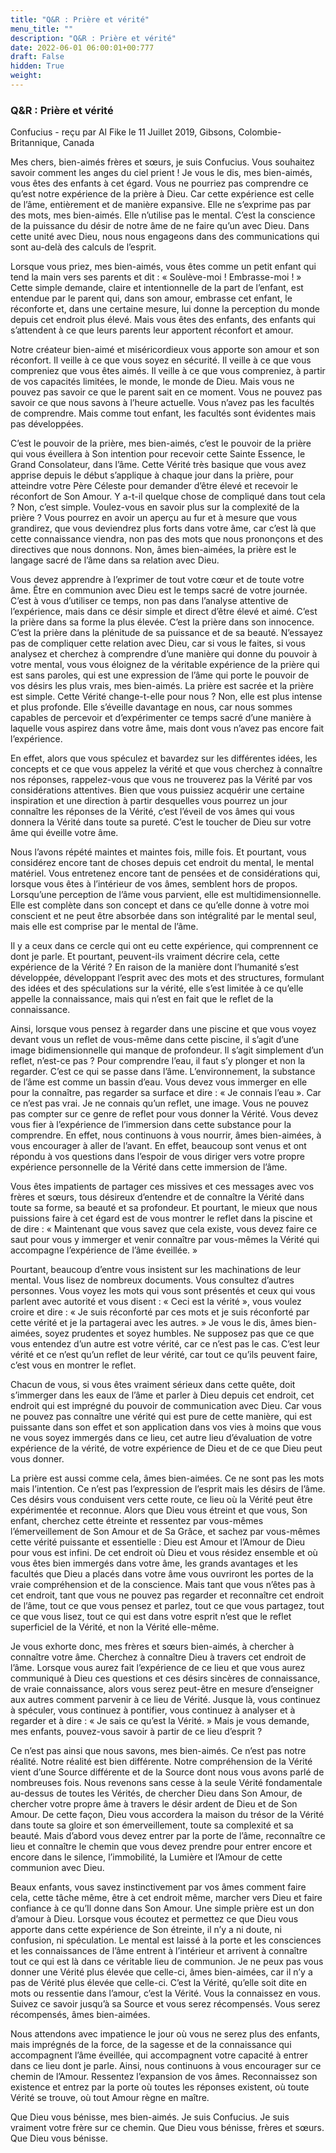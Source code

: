 ```yaml
---
title: "Q&R : Prière et vérité"
menu_title: ""
description: "Q&R : Prière et vérité"
date: 2022-06-01 06:00:01+00:777
draft: False
hidden: True
weight:
---
```

### Q&R : Prière et vérité

Confucius - reçu par Al Fike le 11 Juillet 2019, Gibsons, Colombie-Britannique, Canada

Mes chers, bien-aimés frères et sœurs, je suis Confucius. Vous souhaitez savoir comment les anges du ciel prient ! Je vous le dis, mes bien-aimés, vous êtes des enfants à cet égard. Vous ne pourriez pas comprendre ce qu’est notre expérience de la prière à Dieu. Car cette expérience est celle de l’âme, entièrement et de manière expansive. Elle ne s’exprime pas par des mots, mes bien-aimés. Elle n’utilise pas le mental. C’est la conscience de la puissance du désir de notre âme de ne faire qu’un avec Dieu. Dans cette unité avec Dieu, nous nous engageons dans des communications qui sont au-delà des calculs de l’esprit.

Lorsque vous priez, mes bien-aimés, vous êtes comme un petit enfant qui tend la main vers ses parents et dit : « Soulève-moi ! Embrasse-moi ! » Cette simple demande, claire et intentionnelle de la part de l’enfant, est entendue par le parent qui, dans son amour, embrasse cet enfant, le réconforte et, dans une certaine mesure, lui donne la perception du monde depuis cet endroit plus élevé. Mais vous êtes des enfants, des enfants qui s’attendent à ce que leurs parents leur apportent réconfort et amour.

Notre créateur bien-aimé et miséricordieux vous apporte son amour et son réconfort. Il veille à ce que vous soyez en sécurité. Il veille à ce que vous compreniez que vous êtes aimés. Il veille à ce que vous compreniez, à partir de vos capacités limitées, le monde, le monde de Dieu. Mais vous ne pouvez pas savoir ce que le parent sait en ce moment. Vous ne pouvez pas savoir ce que nous savons à l’heure actuelle. Vous n’avez pas les facultés de comprendre. Mais comme tout enfant, les facultés sont évidentes mais pas développées.

C’est le pouvoir de la prière, mes bien-aimés, c’est le pouvoir de la prière qui vous éveillera à Son intention pour recevoir cette Sainte Essence, le Grand Consolateur, dans l’âme. Cette Vérité très basique que vous avez apprise depuis le début s’applique à chaque jour dans la prière, pour atteindre votre Père Céleste pour demander d’être élevé et recevoir le réconfort de Son Amour. Y a-t-il quelque chose de compliqué dans tout cela ? Non, c’est simple. Voulez-vous en savoir plus sur la complexité de la prière ?
Vous pourrez en avoir un aperçu au fur et à mesure que vous grandirez, que vous deviendrez plus forts dans votre âme, car c’est là que cette connaissance viendra, non pas des mots que nous prononçons et des directives que nous donnons. Non, âmes bien-aimées, la prière est le langage sacré de l’âme dans sa relation avec Dieu.

Vous devez apprendre à l’exprimer de tout votre cœur et de toute votre âme. Être en communion avec Dieu est le temps sacré de votre journée. C’est à vous d’utiliser ce temps, non pas dans l’analyse attentive de l’expérience, mais dans ce désir simple et direct d’être élevé et aimé. C’est la prière dans sa forme la plus élevée. C’est la prière dans son innocence. C’est la prière dans la plénitude de sa puissance et de sa beauté. N’essayez pas de compliquer cette relation avec Dieu, car si vous le faites, si vous analysez et cherchez à comprendre d’une manière qui donne du pouvoir à votre mental, vous vous éloignez de la véritable expérience de la prière qui est sans paroles, qui est une expression de l’âme qui porte le pouvoir de vos désirs les plus vrais, mes bien-aimés. La prière est sacrée et la prière est simple. Cette Vérité change-t-elle pour nous ? Non, elle est plus intense et plus profonde. Elle s’éveille davantage en nous, car nous sommes capables de percevoir et d’expérimenter ce temps sacré d’une manière à laquelle vous aspirez dans votre âme, mais dont vous n’avez pas encore fait l’expérience.

En effet, alors que vous spéculez et bavardez sur les différentes idées, les concepts et ce que vous appelez la vérité et que vous cherchez à connaître nos réponses, rappelez-vous que vous ne trouverez pas la Vérité par vos considérations attentives. Bien que vous puissiez acquérir une certaine inspiration et une direction à partir desquelles vous pourrez un jour connaître les réponses de la Vérité, c’est l’éveil de vos âmes qui vous donnera la Vérité dans toute sa pureté. C’est le toucher de Dieu sur votre âme qui éveille votre âme.

Nous l’avons répété maintes et maintes fois, mille fois. Et pourtant, vous considérez encore tant de choses depuis cet endroit du mental, le mental matériel. Vous entretenez encore tant de pensées et de considérations qui, lorsque vous êtes à l’intérieur de vos âmes, semblent hors de propos. Lorsqu’une perception de l’âme vous parvient, elle est multidimensionnelle. Elle est complète dans son concept et dans ce qu’elle donne à votre moi conscient et ne peut être absorbée dans son intégralité par le mental seul, mais elle est comprise par le mental de l’âme.

Il y a ceux dans ce cercle qui ont eu cette expérience, qui comprennent ce dont je parle. Et pourtant, peuvent-ils vraiment décrire cela, cette expérience de la Vérité ? En raison de la manière dont l’humanité s’est développée, développant l’esprit avec des mots et des structures, formulant des idées et des spéculations sur la vérité, elle s’est limitée à ce qu’elle appelle la connaissance, mais qui n’est en fait que le reflet de la connaissance.

Ainsi, lorsque vous pensez à regarder dans une piscine et que vous voyez devant vous un reflet de vous-même dans cette piscine, il s’agit d’une image bidimensionnelle qui manque de profondeur. Il s’agit simplement d’un reflet, n’est-ce pas ? Pour comprendre l’eau, il faut s’y plonger et non la regarder. C’est ce qui se passe dans l’âme. L’environnement, la substance de l’âme est comme un bassin d’eau. Vous devez vous immerger en elle pour la connaître, pas regarder sa surface et dire : « Je connais l’eau ». Car ce n’est pas vrai. Je ne connais qu’un reflet, une image. Vous ne pouvez pas compter sur ce genre de reflet pour vous donner la Vérité. Vous devez vous fier à l’expérience de l’immersion dans cette substance pour la comprendre. En effet, nous continuons à vous nourrir, âmes bien-aimées, à vous encourager à aller de l’avant. En effet, beaucoup sont venus et ont répondu à vos questions dans l’espoir de vous diriger vers votre propre expérience personnelle de la Vérité dans cette immersion de l’âme.

Vous êtes impatients de partager ces missives et ces messages avec vos frères et sœurs, tous désireux d’entendre et de connaître la Vérité dans toute sa forme, sa beauté et sa profondeur. Et pourtant, le mieux que nous puissions faire à cet égard est de vous montrer le reflet dans la piscine et de dire : « Maintenant que vous savez que cela existe, vous devez faire ce saut pour vous y immerger et venir connaître par vous-mêmes la Vérité qui accompagne l’expérience de l’âme éveillée. »

Pourtant, beaucoup d’entre vous insistent sur les machinations de leur mental. Vous lisez de nombreux documents. Vous consultez d’autres personnes. Vous voyez les mots qui vous sont présentés et ceux qui vous parlent avec autorité et vous disent : « Ceci est la vérité », vous voulez croire et dire : « Je suis réconforté par ces mots et je suis réconforté par cette vérité et je la partagerai avec les autres. » Je vous le dis, âmes bien-aimées, soyez prudentes et soyez humbles. Ne supposez pas que ce que vous entendez d’un autre est votre vérité, car ce n’est pas le cas. C’est leur vérité et ce n’est qu’un reflet de leur vérité, car tout ce qu’ils peuvent faire, c’est vous en montrer le reflet.

Chacun de vous, si vous êtes vraiment sérieux dans cette quête, doit s’immerger dans les eaux de l’âme et parler à Dieu depuis cet endroit, cet endroit qui est imprégné du pouvoir de communication avec Dieu. Car vous ne pouvez pas connaître une vérité qui est pure de cette manière, qui est puissante dans son effet et son application dans vos vies à moins que vous ne vous soyez immergés dans ce lieu, cet autre lieu d’évaluation de votre expérience de la vérité, de votre expérience de Dieu et de ce que Dieu peut vous donner.

La prière est aussi comme cela, âmes bien-aimées. Ce ne sont pas les mots mais l’intention. Ce n’est pas l’expression de l’esprit mais les désirs de l’âme. Ces désirs vous conduisent vers cette route, ce lieu où la Vérité peut être expérimentée et reconnue. Alors que Dieu vous étreint et que vous, Son enfant, cherchez cette étreinte et ressentez par vous-mêmes l’émerveillement de Son Amour et de Sa Grâce, et sachez par vous-mêmes cette vérité puissante et essentielle : Dieu est Amour et l’Amour de Dieu pour vous est infini. De cet endroit où Dieu et vous résidez ensemble et où vous êtes bien immergés dans votre âme, les grands avantages et les facultés que Dieu a placés dans votre âme vous ouvriront les portes de la vraie compréhension et de la conscience. Mais tant que vous n’êtes pas à cet endroit, tant que vous ne pouvez pas regarder et reconnaître cet endroit de l’âme, tout ce que vous pensez et parlez, tout ce que vous partagez, tout ce que vous lisez, tout ce qui est dans votre esprit n’est que le reflet superficiel de la Vérité, et non la Vérité elle-même.

Je vous exhorte donc, mes frères et sœurs bien-aimés, à chercher à connaître votre âme. Cherchez à connaître Dieu à travers cet endroit de l’âme. Lorsque vous aurez fait l’expérience de ce lieu et que vous aurez communiqué à Dieu ces questions et ces désirs sincères de connaissance, de vraie connaissance, alors vous serez peut-être en mesure d’enseigner aux autres comment parvenir à ce lieu de Vérité. Jusque là, vous continuez à spéculer, vous continuez à pontifier, vous continuez à analyser et à regarder et à dire : « Je sais ce qu’est la Vérité. » Mais je vous demande, mes enfants, pouvez-vous savoir à partir de ce lieu d’esprit ?

Ce n’est pas ainsi que nous savons, mes bien-aimés. Ce n’est pas notre réalité. Notre réalité est bien différente. Notre compréhension de la Vérité vient d’une Source différente et de la Source dont nous vous avons parlé de nombreuses fois. Nous revenons sans cesse à la seule Vérité fondamentale au-dessus de toutes les Vérités, de chercher Dieu dans Son Amour, de chercher votre propre âme à travers le désir ardent de Dieu et de Son Amour. De cette façon, Dieu vous accordera la maison du trésor de la Vérité dans toute sa gloire et son émerveillement, toute sa complexité et sa beauté. Mais d’abord vous devez entrer par la porte de l’âme, reconnaître ce lieu et connaître le chemin que vous devez prendre pour entrer encore et encore dans le silence, l’immobilité, la Lumière et l’Amour de cette communion avec Dieu.

Beaux enfants, vous savez instinctivement par vos âmes comment faire cela, cette tâche même, être à cet endroit même, marcher vers Dieu et faire confiance à ce qu’Il donne dans Son Amour. Une simple prière est un don d’amour à Dieu. Lorsque vous écoutez et permettez ce que Dieu vous apporte dans cette expérience de Son étreinte, il n’y a ni doute, ni confusion, ni spéculation. Le mental est laissé à la porte et les consciences et les connaissances de l’âme entrent à l’intérieur et arrivent à connaître tout ce qui est là dans ce véritable lieu de communion. Je ne peux pas vous donner une Vérité plus élevée que celle-ci, âmes bien-aimées, car il n’y a pas de Vérité plus élevée que celle-ci. C’est la Vérité, qu’elle soit dite en mots ou ressentie dans l’amour, c’est la Vérité. Vous la connaissez en vous. Suivez ce savoir jusqu’à sa Source et vous serez récompensés. Vous serez récompensés, âmes bien-aimées.

Nous attendons avec impatience le jour où vous ne serez plus des enfants, mais imprégnés de la force, de la sagesse et de la connaissance qui accompagnent l’âme éveillée, qui accompagnent votre capacité à entrer dans ce lieu dont je parle. Ainsi, nous continuons à vous encourager sur ce chemin de l’Amour. Ressentez l’expansion de vos âmes. Reconnaissez son existence et entrez par la porte où toutes les réponses existent, où toute Vérité se trouve, où tout Amour règne en maître.

Que Dieu vous bénisse, mes bien-aimés. Je suis Confucius. Je suis vraiment votre frère sur ce chemin. Que Dieu vous bénisse, frères et sœurs. Que Dieu vous bénisse.



